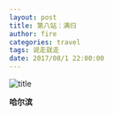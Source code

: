 ```yaml
---
layout: post
title: 第八站：满归
author: fire
categories: travel 
tags: 说走就走
date: 2017/08/1 22:00:00
---
```


![title](https://image.sideproject.cn/titlex/titlex_066.jpg)

**哈尔滨**

